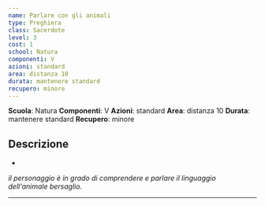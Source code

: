 ```yaml
---
name: Parlare con gli animali
type: Preghiera
class: Sacerdote
level: 3
cost: 1
school: Natura
componenti: V
azioni: standard
area: distanza 10
durata: mantenere standard
recupero: minore
---
```

**Scuola**: Natura
**Componenti**: V
**Azioni**: standard
**Area**: distanza 10
**Durata**: mantenere standard
**Recupero**: minore

**Descrizione**
-

-

*il personaggio è in grado di comprendere e parlare il linguaggio dell'animale bersaglio.*

---